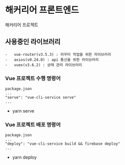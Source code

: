 # 해커리어 프론트엔드

해커리어 프로젝트

## 사용중인 라이브러리

```
-   vue-router(v3.5.3) : 라우터 작업을 위한 라이브러리
-   axios(v0.24.0) : api 통신을 위한 라이브러리
-   vuex(v3.6.2) : 상태 관리 라이브러리
```

### Vue 프로젝트 수행 명령어

```
package.json
...
"serve": "vue-cli-service serve"
...
```

-   yarn serve

### Vue 프로젝트 배포 명령어

```
package.json
...
"deploy": "vue-cli-service build && firebase deploy"
...
```

-   yarn deploy
